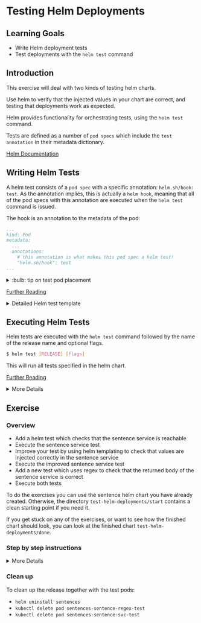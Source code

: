 # Testing Helm Deployments

## Learning Goals

- Write Helm deployment tests
- Test deployments with the `helm test` command

## Introduction

This exercise will deal with two kinds of testing helm charts.

Use helm to verify that the injected values in your chart are correct, and testing that deployments work as expected.

Helm provides functionality for orchestrating tests, using the `helm test` command.

Tests are defined as a number of `pod specs` which include the `test annotation` in their metadata dictionary.

[Helm Documentation](https://helm.sh/docs/topics/chart_tests/)

## Writing Helm Tests

A helm test consists of a `pod spec` with a specific annotation: `helm.sh/hook: test`.
As the annotation implies, this is actually a `helm hook`, meaning that all of the pod specs with this annotation are executed when the `helm test` command is issued.

The hook is an annotation to the metadata of the pod:

```yaml
...
kind: Pod
metadata:
  ...
  annotations:
    # this annotation is what makes this pod spec a helm test!
    "helm.sh/hook": test
...
```

<details>
<summary>:bulb: tip on test pod placement</summary>

> Test pod specs can be located anywhere in the in the `<chart>/templates` directory, though it is convention to place tests in a separate directory called `tests`, eg. `<chart>/templates/tests`.

</details>

[Further Reading](https://helm.sh/docs/topics/chart_tests/)

<details>
<summary>Detailed Helm test template</summary>

Below is an example of a complete boilerplate test pod spec:

```yaml
apiVersion: v1
kind: Pod
metadata:
  name: "{{ .Release.Name }}-example-test"
  annotations:
    # this annotation is what makes this pod spec a helm test!
    "helm.sh/hook": test
spec:
  restartPolicy: Never
  containers:
    - name: "{{ .Release.Name }}-example-test"
      image: <container-image>:<tag>
      command: ["example-command", "example-argument"]
```

> :bulb: Note that we set the `restartPolicy` to `Never`.
> If we do not specify a restart policy, Kubernetes will try to be helpful, and will keep restarting our test pods, which will eventually fail the test once it reaches it's timeout.
> Therefore make sure to specify the `restartPolicy`.

You can use all of the functionality of normal pod specs when writing tests.

Here is an example test that will check if the http endpoint of the sentences application responds to requests:

```yaml
apiVersion: v1
kind: Pod
metadata:
  name: "{{ .Release.Name }}-sentence-svc-test"
  annotations:
    # this annotation is what makes this pod spec a helm test!
    "helm.sh/hook": test
spec:
  restartPolicy: Never
  containers:
    - name: "{{ .Release.Name }}-sentence-svc-test"
      image: ghcr.io/eficode-academy/network-multitool:latest
      command: ["curl", "-s", "sentence:8080"]
```

### command vs. args

When writing helm tests, you are likely to want to override the original `ENTRYPOINT` or `CMD` defined in the Dockerfile of the image used in the test.
In kubernetes this is done, slightly unintuitively, by using the `command` key of the container spec to define the `ENTRYPOINT`, and the `args` key to define the `CMD` of the container.

An example of overwriting the entrypoint of container:

```yaml
spec:
  containers:
      ...
      command: ["curl", "-s", "sentence:8080"]
```

An example of overwriting both the entrypoint (with `command`) and the cmd (with `args`)

```yaml
spec:
  containers:
      ...
      command: ["curl"]
      args: ["-s", "sentence:8080"]
```

You can of course also use `args` by itself without modifying the `command`.

[Further Reading](https://kubernetes.io/docs/tasks/inject-data-application/define-command-argument-container/)

### Helm Hooks / Automatically Removing Test Pods

You can use Helm hooks in your test pod specs to do useful things.
An example could be to delete pods after they have completed successfully.
This is done with the `helms.sh/hook-delete-policy: hook-succeeded` hook.
The new hook is added to the annotations of the pod spec:

```yaml
apiVersion: v1
kind: Pod
metadata:
  name: "{{ .Release.Name }}-example-test"
  annotations:
    # this annotation is what makes this pod spec a helm test!
    "helm.sh/hook": test
    # we can use this hook to automatically delete the pod
    # after the test has succussfully run, but keep the pod if it fails
    # such that we can inspect why it failed
    "helm.sh/hook-delete-policy": hook-succeeded
```

> Note: With the current version of helm, v3.5.4, when using this hook, pods are deleted immediately, which means that the `helm test --logs <release>` will not print the logs, as the pods are deleted too early.
> This is a [known issue](https://github.com/helm/helm/issues/9098) and will hopefully soon be fixed.

[Further Reading](https://helm.sh/docs/topics/charts_hooks/)

<details>
<summary>:bulb: (Don't put) Multiple Test-Containers in the same Pod</summary>

> Best practice when writing helm tests is to have each test container in it's own pod, but you can technically add as many containers to your test pods as you want.
> Having multiple containers in the same pod, will mean that the pod will only succeed if all of the containers exit successfully, and the pod will fail if just one of the containers exit unsuccessfully.
> This can be a useful pattern in certain cases, but you should know that if you do so, the `helm test --logs` command will not work, as helm will not know which of the containers in the pod to get logs from, and it will be up to you to gather the logs some other way.
> Therefore best practice is to put each test into it's own pod, such that all test logs can be viewed easily.

</details>

</details>

## Executing Helm Tests

Helm tests are executed with the `helm test` command followed by the name of the release name and optional flags.

```sh
$ helm test [RELEASE] [flags]
```

This will run all tests specified in the helm chart.

[Further Reading](https://helm.sh/docs/helm/helm_test/)

<details>
<summary>More Details</summary>

### Viewing Test Logs

The `stdout` and `stderr` of the test pods can be conveniently viewed when running tests by using the `--logs` flag on the test command.

```sh
$ helm test --logs [RELEASE]
```

The above command will run all of the tests and print the logs of each of the tests.

### Waiting for all Chart Resources to be Ready

If you are testing a newly deployed helm release, you might end up with errors because the release has not been completely deployed yet.

To alleviate this we can use the `--wait` flag on the install command to make helm wait for all of the chart resources to be ready before moving to the next command.

```sh
$ helm install --wait [RELEASE] [CHART] && helm test [RELEASE]
```

Hence the above command would first install the chart, then wait for all of the chart resources to be in the ready state, and then run the tests.

</details>

## Exercise

### Overview

- Add a helm test which checks that the sentence service is reachable
- Execute the sentence service test
- Improve your test by using helm templating to check that values are injected correctly in the sentence service
- Execute the improved sentence service test
- Add a new test which uses regex to check that the returned body of the sentence service is correct
- Execute both tests

To do the exercises you can use the sentence helm chart you have already created.
Otherwise, the directory `test-helm-deployments/start` contains a clean starting point if you need it.

If you get stuck on any of the exercises, or want to see how the finished chart should look, you can look at the finished chart `test-helm-deployments/done`.

### Step by step instructions

<details>
<summary>More Details</summary>

**Add a helm test which checks that the sentence service is reachable**

- add a `tests` directory to the `templates` directory of your sentences helm chart:

```sh
$ mkdir sentence-app/templates/tests
```

- Create a file in the new tests directory called `sentence-svc-test.yaml`

- Add the following podspec to the file:

```yaml
apiVersion: v1
kind: Pod
metadata:
  name: "{{ .Release.Name }}-sentence-svc-test"
  annotations:
    # this annotation is what makes this pod spec a helm test!
    "helm.sh/hook": test
spec:
  restartPolicy: Never
  containers:
    - name: "{{ .Release.Name }}-sentence-svc-test"
      image: ghcr.io/eficode-academy/network-multitool:latest
      command: ["curl", "-s", "sentence:8080"]
```

<details>
      <summary>:bulb: what does the podspec do?</summary>

> This helm test will run a pod with a single container, which will use the curl command to make a HTTP request to the sentence service.
> If the curl command receives a 200 response, then the container will exit with code 0, indicating a success.
> If the curl command does not receive a 200 response, the container will exit with a code that is greater than 0, indicating a failed test.
> Thus we can use this simple test to verify that after we have installed our chart, that our services are actually responding!

</details>

**Execute the sentence service test**

We have to deploy the test to the Kubernetes cluster, so that Kubernetes knows what to do when we issue the test command.

- Deploy (or upgrade) the existing deployment:

```sh
$ helm upgrade --install sentences sentence-app
Release "sentences" has been upgraded. Happy Helming!
NAME: sentences
LAST DEPLOYED: Wed Apr 28 08:42:36 2021
NAMESPACE: default
STATUS: deployed
REVISION: 2
```

- Verify that all resources are correctly deployed with `kubectl get pods`.

> It is important that all pods have the status `Running`, since otherwise we might get a false negative when we run the test.

- Execute the test: `$ helm test sentences`

- Verify that your output is successful like the below example:

```sh
$ helm test sentences
NAME: sentences
LAST DEPLOYED: Wed Apr 28 08:42:36 2021
NAMESPACE: default
STATUS: deployed
REVISION: 2
TEST SUITE:     sentences-sentence-svc-test
Last Started:   Wed Apr 28 08:42:41 2021
Last Completed: Wed Apr 28 08:42:45 2021
Phase:          Succeeded
```

- Use `kubectl` to list the pods, notice the test pod:

```sh
$ kubectl get pods
NAME                             READY   STATUS      RESTARTS   AGE
sentence-age-7c948b5d88-vrmbp    1/1     Running     0          3m27s
sentence-name-5687d74d64-mmhzs   1/1     Running     0          3m27s
sentences-668bd45d9-t5gn4        1/1     Running     0          3m27s
sentences-sentence-svc-test      0/1     Completed   0          2m58s
```

- Use `kubectl logs` to see the output of the test pod:

```sh
$ kubectl logs sentences-sentence-svc-test
Michael is 17 years
```

- Clean up the test pod:

```sh
$ kubectl delete pod sentences-sentence-svc-test
```

**Improve your test by using helm templating to make sure that values are injected correctly in the sentence service**

- Change the following lines in your sentence service template `templates/sentences-svc.yaml`:

From:
```yaml
...
metadata:
  ...
  name: sentence
spec:
  ports:
    - port: 8080
      ...
  ...
```

To:

```yaml
...
metadata:
  ...
  name: {{ .Values.sentences.service.name }}
spec:
  ports:
    - port: {{ .Values.sentences.service.port }}
      ...
  ...
```

- Change the test to use the same service name and port:

Change `templates/tests/sentence-svc-test.yaml` from:
```yaml
...
spec:
  ...
  containers:
    ...
      command: ["curl", "-s", "sentence:8080"]
```

To:

```yaml
...
spec:
  ...
  containers:
    ...
      command: ["curl", "-s", "{{ .Values.sentences.service.name }}:{{ .Values.sentences.service.port }}"]
```

> :bulb: now both places refers to the same value, meaning that both service and test will change when you change the value.

Next we add the service name and port values to the `values.yaml`.
Edit `sentence-app/values.yaml`, and add the `name: sentence` and `port: 9090` values under the sentence service:

```yaml
sentences:
  ...
  service:
    ...
    port: 9090
    name: sentence
```

This change enables us to template the service name and port that the sentence service will use.
The cool thing is that we can use the same templating in our test specification.
This is cool because we can use it to test that the service is actually using the values we have specified.

**Execute the improved sentence service test**

Upgrade the helm installation like you did before, and run the test the same way as before.

<details>
      <summary>:bulb: How did I do that?</summary>

> You can always go back and search the text for the commands we wanted you to perform. But a more direct way could be to use bash build-in history of all commands issued. To try it out, type `history` and a list of all commands you have issued will appear. Try to see if you can remember which ones you need to use.

</details>

The test should succeed.

- Clean up the test pod after the test has run with `kubectl delete pod sentences-sentence-svc-test`.

**Add a new test which uses regex to check that the returned body of the sentence service is correct**

Helm test pod specs can contain any container executing arbitrary commands.

Therefore we can create containers with custom code to test our deployments.

For this test we will use `regex` to test that the body returned form the sentences application is valid.
Which means that we can test that the deployment is not only responding, but that it is responding correctly.

We have prepared a small golang program that will query the endpoint and check the response using regex.

The program has already been packaged in a [docker image](https://hub.docker.com/r/releasepraqma/sentence-regex-test) so that we can use it a test spec.

<details>
      <summary>More details about the regex-tester</summary>

The sentence application returns a response that looks like this:

`Terry is 89 years`

We can break that into a pattern with four sections: a capitalized name, the word 'is', a number and finally the word 'years'.

We can create a regex statement to match this:

```regex
^[A-Z][a-z]+\ is\ \d+\ years$
```

If you are not sure how regex works, then don't worry, the important part is that this statement will verify that a response from the service follows the pattern outlined above.

We could verify the regex using shell commands, but that can get messy and hard to maintain, so let's use a programming language to write our test in.

The golang code is located in `test-helm-deployments/sentence-regex-test/sentence_regex.go`, but the implementation is not important for the purpose of this exercise.
The program will return an exit code 0 if the regex matches, and 1 if it does not.

</details>

We add a new test spec:

- Create a new file: `sentence-app/templates/tests/sentence-regex-test.yaml`

- Add the code:

```yaml
apiVersion: v1
kind: Pod
metadata:
  name: "{{ .Release.Name }}-sentence-regex-test"
  annotations:
    "helm.sh/hook": test
spec:
  restartPolicy: Never
  containers:
    - name: "{{ .Release.Name }}-sentence-regex-test"
      image: releasepraqma/sentence-regex-test:latest
      args: ["http://{{ .Values.sentences.service.name }}:{{ .Values.sentences.service.port }}"]
```

The above pod spec should look familiar.
What is interesting to note is that it uses the image with the regex golang test, and that it takes the templated endpoint as it's argument.

**Execute both tests**

- Upgrade the Helm chart to install the new test.

- Execute the test command.

This time Helm will execute both of our tests sequentially:

```sh
$ helm test sentences
NAME: sentences
LAST DEPLOYED: Wed Apr 28 09:30:59 2021
NAMESPACE: default
STATUS: deployed
REVISION: 3
TEST SUITE:     sentences-sentence-regex-test
Last Started:   Wed Apr 28 09:31:08 2021
Last Completed: Wed Apr 28 09:31:13 2021
Phase:          Succeeded
TEST SUITE:     sentences-sentence-svc-test
Last Started:   Wed Apr 28 09:31:13 2021
Last Completed: Wed Apr 28 09:31:14 2021
Phase:          Succeeded
```

- Verify the logs from the regex test pod:

```sh
$ kubectl logs sentences-sentence-regex-test
2021/04/28 07:31:13 response: ' Michael is 13 years ' is valid.
```

> :bulb: You can add as many tests as you need to your helm chart, and the `test` command will execute all of them.

</details>

### Clean up

To clean up the release together with the test pods:

- `helm uninstall sentences`
- `kubectl delete pod sentences-sentence-regex-test`
- `kubectl delete pod sentences-sentence-svc-test`
